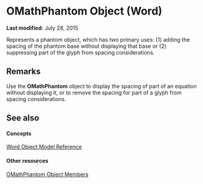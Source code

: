 
# OMathPhantom Object (Word)

 **Last modified:** July 28, 2015

Represents a phantom object, which has two primary uses: (1) adding the spacing of the phantom base without displaying that base or (2) suppressing part of the glyph from spacing considerations.

## Remarks

Use the  **OMathPhantom** object to display the spacing of part of an equation without displaying it, or to remove the spacing for part of a glyph from spacing considerations.


## See also


#### Concepts


 [Word Object Model Reference](be452561-b436-bb9b-6f94-3faa9a74a6fd.md)
#### Other resources


 [OMathPhantom Object Members](9fdddd9a-6ca3-cc63-9b64-c45a59dedc71.md)
